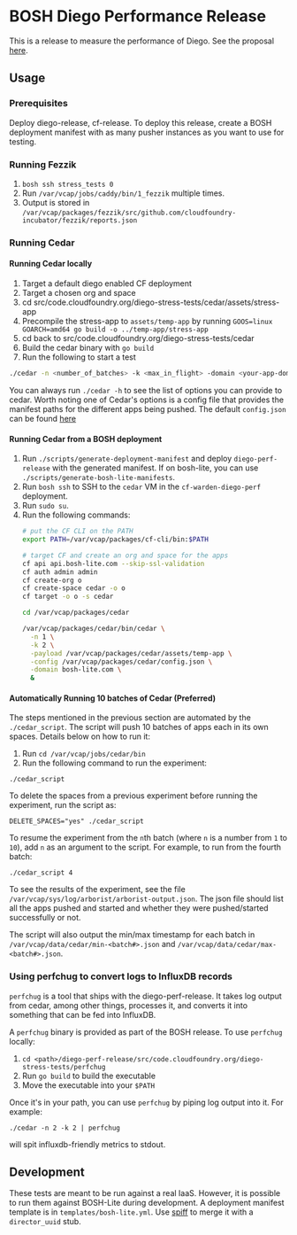 # BOSH Diego Performance Release

This is a release to measure the performance of Diego. See the proposal [here](https://github.com/pivotal-cf-experimental/diego-dev-notes/blob/master/proposals/measuring_performance.md).

## Usage

### Prerequisites

Deploy diego-release, cf-release.  To deploy this release, create a BOSH
deployment manifest with as many pusher instances as you want to use for
testing.

### Running Fezzik

1. `bosh ssh stress_tests 0`
1. Run `/var/vcap/jobs/caddy/bin/1_fezzik` multiple times.
1. Output is stored in `/var/vcap/packages/fezzik/src/github.com/cloudfoundry-incubator/fezzik/reports.json`


### Running Cedar

#### Running Cedar locally

1. Target a default diego enabled CF deployment
1. Target a chosen org and space
1. cd src/code.cloudfoundry.org/diego-stress-tests/cedar/assets/stress-app
1. Precompile the stress-app to `assets/temp-app` by running `GOOS=linux GOARCH=amd64 go build -o ../temp-app/stress-app`
1. cd back to src/code.cloudfoundry.org/diego-stress-tests/cedar
1. Build the cedar binary with `go build`
1. Run the following to start a test
```bash
./cedar -n <number_of_batches> -k <max_in_flight> -domain <your-app-domain> [-tolerance <tolerance-factor>]
```

You can always run `./cedar -h` to see the list of options you can provide to
cedar. Worth noting one of Cedar's options is a config file that provides the
manifest paths for the different apps being pushed. The default `config.json`
can be found
[here](https://github.com/cloudfoundry/diego-stress-tests/blob/master/cedar/config.json)

#### Running Cedar from a BOSH deployment

1. Run `./scripts/generate-deployment-manifest` and deploy `diego-perf-release`
   with the generated manifest. If on bosh-lite, you can use
   `./scripts/generate-bosh-lite-manifests`.
1. Run `bosh ssh` to SSH to the `cedar` VM in the `cf-warden-diego-perf` deployment.
1. Run `sudo su`.
1. Run the following commands:
   ```bash
   # put the CF CLI on the PATH
   export PATH=/var/vcap/packages/cf-cli/bin:$PATH

   # target CF and create an org and space for the apps
   cf api api.bosh-lite.com --skip-ssl-validation
   cf auth admin admin
   cf create-org o
   cf create-space cedar -o o
   cf target -o o -s cedar

   cd /var/vcap/packages/cedar

   /var/vcap/packages/cedar/bin/cedar \
     -n 1 \
     -k 2 \
     -payload /var/vcap/packages/cedar/assets/temp-app \
     -config /var/vcap/packages/cedar/config.json \
     -domain bosh-lite.com \
     &
   ```

#### Automatically Running 10 batches of Cedar (Preferred)

The steps mentioned in the previous section are automated by the
`./cedar_script`. The script will push 10 batches of apps each in its own
spaces. Details below on how to run it:

1. Run `cd /var/vcap/jobs/cedar/bin`
1. Run the following command to run the experiment:
  ```
  ./cedar_script
  ```

  To delete the spaces from a previous experiment before running the experiment, run the script as:
  ```
  DELETE_SPACES="yes" ./cedar_script
  ```

  To resume the experiment from the `n`th batch (where `n` is a number from `1`
  to `10`), add `n` as an argument to the script. For example, to run from the
  fourth batch:
  ```
  ./cedar_script 4
  ```

To see the results of the experiment, see the file
`/var/vcap/sys/log/arborist/arborist-output.json`. The json file should list
all the apps pushed and started and whether they were pushed/started
successfully or not.

The script will also output the min/max timestamp for each batch in
`/var/vcap/data/cedar/min-<batch#>.json` and
`/var/vcap/data/cedar/max-<batch#>.json`.

### Using perfchug to convert logs to InfluxDB records

`perfchug` is a tool that ships with the diego-perf-release. It takes log
output from cedar, among other things, processes it, and converts it into
something that can be fed into InfluxDB.

A `perfchug` binary is provided as part of the BOSH release. To use `perfchug`
locally:

1. `cd <path>/diego-perf-release/src/code.cloudfoundry.org/diego-stress-tests/perfchug`
1. Run `go build` to build the executable
1. Move the executable into your `$PATH`

Once it's in your path, you can use `perfchug` by piping log output into it.
For example:

```
./cedar -n 2 -k 2 | perfchug
```

will spit influxdb-friendly metrics to stdout.

## Development

These tests are meant to be run against a real IaaS. However, it is possible to
run them against BOSH-Lite during development. A deployment manifest template is
in `templates/bosh-lite.yml`. Use
[spiff](https://github.com/cloudfoundry-incubator/spiff) to merge it with a
`director_uuid` stub.
